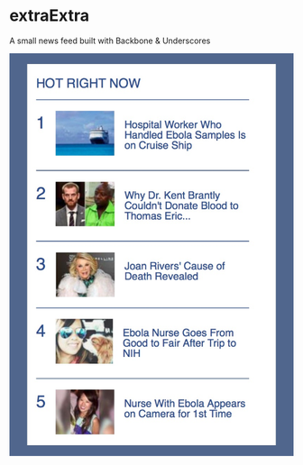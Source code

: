 # extraExtra

A small news feed built with Backbone &amp; Underscores

![PSD MockUp](https://github.com/reubeningber/extraExtra/blob/master/assets/img/screen_mock.jpg "PSD Mock Up")
